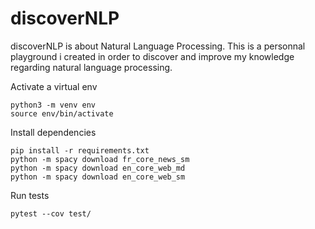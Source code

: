 # discoverNLP

discoverNLP is about Natural Language Processing. This is a personnal playground i created in order to discover and improve my knowledge regarding natural language processing.

Activate a virtual env
```
python3 -m venv env
source env/bin/activate
```

Install dependencies
```
pip install -r requirements.txt
python -m spacy download fr_core_news_sm 
python -m spacy download en_core_web_md
python -m spacy download en_core_web_sm
```

Run tests
```
pytest --cov test/
```